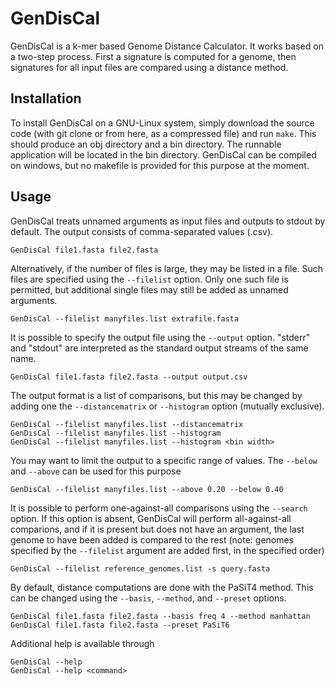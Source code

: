 # GenDisCal

GenDisCal is a k-mer based Genome Distance Calculator. It works based on a two-step process.
First a signature is computed for a genome, then signatures for all input files are compared
using a distance method.

## Installation

To install GenDisCal on a GNU-Linux system, simply download the source code (with git clone
or from here, as a compressed file) and run `make`. This should produce an obj directory and
a bin directory. The runnable application will be located in the bin directory. GenDisCal
can be compiled on windows, but no makefile is provided for this purpose at the moment.

## Usage

GenDisCal treats unnamed arguments as input files and outputs to stdout by default. The output
consists of comma-separated values (.csv).

    GenDisCal file1.fasta file2.fasta

Alternatively, if the number of files is large, they may be listed in a file. Such files are
specified using the `--filelist` option. Only one such file is permitted, but additional
single files may still be added as unnamed arguments.

    GenDisCal --filelist manyfiles.list extrafile.fasta

It is possible to specify the output file using the `--output` option. "stderr" and "stdout"
are interpreted as the standard output streams of the same name.

    GenDisCal file1.fasta file2.fasta --output output.csv

The output format is a list of comparisons, but this may be changed by adding one the
`--distancematrix` or `--histogram` option (mutually exclusive).

    GenDisCal --filelist manyfiles.list --distancematrix
    GenDisCal --filelist manyfiles.list --histogram
    GenDisCal --filelist manyfiles.list --histogram <bin width>

You may want to limit the output to a specific range of values. The `--below` and `--above`
can be used for this purpose

    GenDisCal --filelist manyfiles.list --above 0.20 --below 0.40

It is possible to perform one-against-all comparisons using the `--search` option. If this
option is absent, GenDisCal will perform all-against-all comparions, and if it is present but
does not have an argument, the last genome to have been added is compared to the rest (note:
genomes specified by the `--filelist` argument are added first, in the specified order)

    GenDisCal --filelist reference_genomes.list -s query.fasta

By default, distance computations are done with the PaSiT4 method. This can be changed using
the `--basis`, `--method`, and `--preset` options.

    GenDisCal file1.fasta file2.fasta --basis freq 4 --method manhattan
    GenDisCal file1.fasta file2.fasta --preset PaSiT6

Additional help is available through

    GenDisCal --help
    GenDisCal --help <command>
